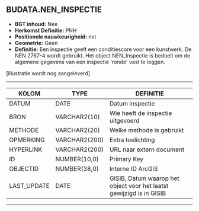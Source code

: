 ﻿## BUDATA.NEN_INSPECTIE

* __BGT inhoud:__ Nee
* __Herkomst Definitie:__ PNH
* __Positionele nauwkeurigheid:__ nvt
* __Geometrie:__ Geen
* __Definitie:__ Een inspectie geeft een conditiescore voor een kunstwerk. De NEN 2767-4 wordt gebruikt. Het object NEN_Inspectie is bedoelt om de algemene gegevens van een inspectie 'ronde' vast te leggen.

[illustratie wordt nog aangeleverd]

***

|KOLOM                               |TYPE              |DEFINITIE|
|------                              |----              |-----    |
|DATUM                               |DATE              |Datum inspectie|
|BRON                                |VARCHAR2(10)      |Wie heeft de inspectie uitgevoerd|
|METHODE                             |VARCHAR2(20)      |Welke methode is gebruikt|
|OPMERKING                           |VARCHAR2(200)     |Extra toelichting|
|HYPERLINK                           |VARCHAR2(200)     |URL naar extern document|
|ID                                  |NUMBER(10,0)      |Primary Key|
|OBJECTID                            |NUMBER(38,0)      |Interne ID ArcGIS|
|LAST_UPDATE                         |DATE              |GISIB, Datum waarop het object voor het laatst gewijzigd is in GISIB|
***
